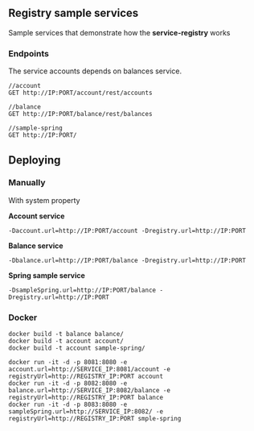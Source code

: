 ## Registry sample services
Sample services that demonstrate how the **service-registry** works

### Endpoints
The service accounts depends on balances service.
    
    //account
    GET http://IP:PORT/account/rest/accounts
    
    //balance
    GET http://IP:PORT/balance/rest/balances
    
    //sample-spring
    GET http://IP:PORT/
    
## Deploying

### Manually
With system property

**Account service**

    -Daccount.url=http://IP:PORT/account -Dregistry.url=http://IP:PORT
    
**Balance service**

    -Dbalance.url=http://IP:PORT/balance -Dregistry.url=http://IP:PORT

**Spring sample service**

    -DsampleSpring.url=http://IP:PORT/balance -Dregistry.url=http://IP:PORT

### Docker

    docker build -t balance balance/
    docker build -t account account/
    docker build -t account sample-spring/
    
    docker run -it -d -p 8081:8080 -e account.url=http://SERVICE_IP:8081/account -e registryUrl=http://REGISTRY_IP:PORT account
    docker run -it -d -p 8082:8080 -e balance.url=http://SERVICE_IP:8082/balance -e registryUrl=http://REGISTRY_IP:PORT balance
    docker run -it -d -p 8083:8080 -e sampleSpring.url=http://SERVICE_IP:8082/ -e registryUrl=http://REGISTRY_IP:PORT smple-spring

    
